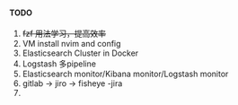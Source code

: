 #### TODO

1. ~~fzf 用法学习，提高效率~~
2. VM install nvim and config
3. Elasticsearch Cluster in Docker
4. Logstash 多pipeline
5. Elasticsearch monitor/Kibana monitor/Logstash monitor
6. gitlab -> jiro -> fisheye -jira
7. 